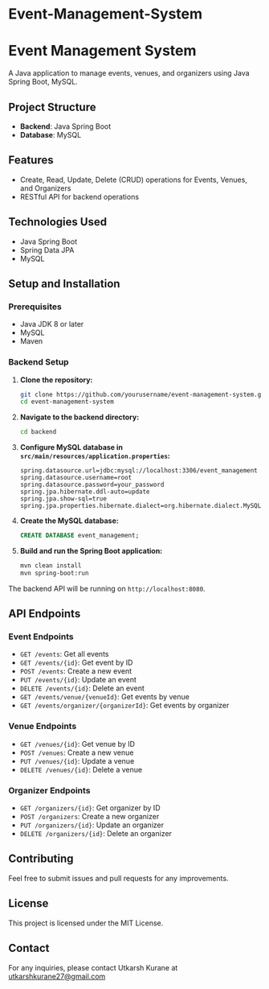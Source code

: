 ﻿# Event-Management-System

# Event Management System

A Java application to manage events, venues, and organizers using Java Spring Boot, MySQL.

## Project Structure

- **Backend**: Java Spring Boot
- **Database**: MySQL

## Features

- Create, Read, Update, Delete (CRUD) operations for Events, Venues, and Organizers
- RESTful API for backend operations

## Technologies Used

- Java Spring Boot
- Spring Data JPA
- MySQL

## Setup and Installation

### Prerequisites

- Java JDK 8 or later
- MySQL
- Maven

### Backend Setup

1. **Clone the repository:**
    ```bash
    git clone https://github.com/yourusername/event-management-system.git
    cd event-management-system
    ```

2. **Navigate to the backend directory:**
    ```bash
    cd backend
    ```

3. **Configure MySQL database in `src/main/resources/application.properties`:**
    ```properties
    spring.datasource.url=jdbc:mysql://localhost:3306/event_management
    spring.datasource.username=root
    spring.datasource.password=your_password
    spring.jpa.hibernate.ddl-auto=update
    spring.jpa.show-sql=true
    spring.jpa.properties.hibernate.dialect=org.hibernate.dialect.MySQL5Dialect
    ```

4. **Create the MySQL database:**
    ```sql
    CREATE DATABASE event_management;
    ```

5. **Build and run the Spring Boot application:**
    ```bash
    mvn clean install
    mvn spring-boot:run
    ```

The backend API will be running on `http://localhost:8080`.

## API Endpoints

### Event Endpoints

- `GET /events`: Get all events
- `GET /events/{id}`: Get event by ID
- `POST /events`: Create a new event
- `PUT /events/{id}`: Update an event
- `DELETE /events/{id}`: Delete an event
- `GET /events/venue/{venueId}`: Get events by venue
- `GET /events/organizer/{organizerId}`: Get events by organizer

### Venue Endpoints

- `GET /venues/{id}`: Get venue by ID
- `POST /venues`: Create a new venue
- `PUT /venues/{id}`: Update a venue
- `DELETE /venues/{id}`: Delete a venue

### Organizer Endpoints

- `GET /organizers/{id}`: Get organizer by ID
- `POST /organizers`: Create a new organizer
- `PUT /organizers/{id}`: Update an organizer
- `DELETE /organizers/{id}`: Delete an organizer

## Contributing

Feel free to submit issues and pull requests for any improvements.

## License

This project is licensed under the MIT License.

## Contact

For any inquiries, please contact Utkarsh Kurane at utkarshkurane27@gmail.com
